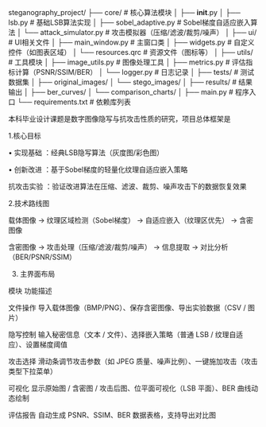 steganography_project/
├── core/                  # 核心算法模块
│   ├── __init__.py
│   ├── lsb.py             # 基础LSB算法实现
│   ├── sobel_adaptive.py  # Sobel梯度自适应嵌入算法
│   └── attack_simulator.py # 攻击模拟器（压缩/滤波/裁剪/噪声）
│
├── ui/                    # UI相关文件
│   ├── main_window.py     # 主窗口类
│   ├── widgets.py         # 自定义控件（如图表区域）
│   └── resources.qrc      # 资源文件（图标等）
│
├── utils/                 # 工具模块
│   ├── image_utils.py     # 图像处理工具
│   ├── metrics.py         # 评估指标计算（PSNR/SSIM/BER）
│   └── logger.py          # 日志记录
│
├── tests/                 # 测试数据集
│   ├── original_images/
│   └── stego_images/
│
├── results/               # 结果输出
│   ├── ber_curves/
│   └── comparison_charts/
│
├── main.py                # 程序入口
└── requirements.txt       # 依赖库列表


本科毕业设计课题是数字图像隐写与抗攻击性质的研究，项目总体框架是

1.核心目标

• 实现基础 ：经典LSB隐写算法（灰度图/彩色图）

• 创新改进 ：基于Sobel梯度的轻量化纹理自适应嵌入策略

抗攻击实验 ：验证改进算法在压缩、滤波、裁剪、噪声攻击下的数据恢复效果

2.技术路线图

载体图像 → 纹理区域检测（Sobel梯度） → 自适应嵌入（纹理区优先） → 含密图像

含密图像 → 攻击处理（压缩/滤波/裁剪/噪声） → 信息提取 → 对比分析（BER/PSNR/SSIM）

3. 主界面布局

模块 功能描述

文件操作 导入载体图像（BMP/PNG）、保存含密图像、导出实验数据（CSV / 图片）

隐写控制 输入秘密信息（文本 / 文件）、选择嵌入策略（普通 LSB / 纹理自适应）、设置梯度阈值

攻击选择 滑动条调节攻击参数（如 JPEG 质量、噪声比例）、一键施加攻击（攻击类型下拉菜单）

可视化 显示原始图 / 含密图 / 攻击后图、位平面可视化（LSB 平面）、BER 曲线动态绘制

评估报告 自动生成 PSNR、SSIM、BER 数据表格，支持导出对比图

